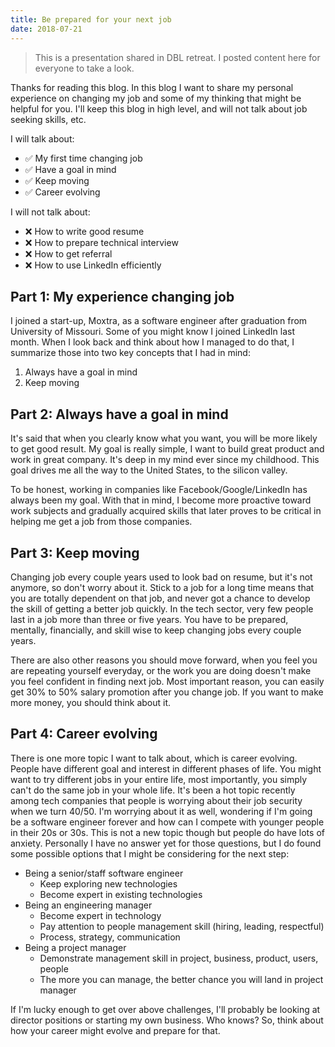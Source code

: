 ```yaml
---
title: Be prepared for your next job
date: 2018-07-21
---
```


> This is a presentation shared in DBL retreat. I posted content here for everyone to take a look.

Thanks for reading this blog. In this blog I want to share my personal experience on changing my job and some of my thinking that might be helpful for you. I'll keep this blog in high level, and will not talk about job seeking skills, etc.

I will talk about:

- ✅ My first time changing job
- ✅ Have a goal in mind
- ✅ Keep moving
- ✅ Career evolving

I will not talk about:

- ❌ How to write good resume
- ❌ How to prepare technical interview
- ❌ How to get referral
- ❌ How to use LinkedIn efficiently

## Part 1: My experience changing job

I joined a start-up, Moxtra, as a software engineer after graduation from University of Missouri. Some of you might know I joined LinkedIn last month. When I look back and think about how I managed to do that, I summarize those into two key concepts that I had in mind:

1. Always have a goal in mind
2. Keep moving

## Part 2: Always have a goal in mind

It's said that when you clearly know what you want, you will be more likely to get good result. My goal is really simple, I want to build great product and work in great company. It's deep in my mind ever since my childhood. This goal drives me all the way to the United States, to the silicon valley.

To be honest, working in companies like Facebook/Google/LinkedIn has always been my goal. With that in mind, I become more proactive toward work subjects and gradually acquired skills that later proves to be critical in helping me get a job from those companies.

## Part 3: Keep moving

Changing job every couple years used to look bad on resume, but it's not anymore, so don't worry about it. Stick to a job for a long time means that you are totally dependent on that job, and never got a chance to develop the skill of getting a better job quickly. In the tech sector, very few people last in a job more than three or five years. You have to be prepared, mentally, financially, and skill wise to keep changing jobs every couple years.

There are also other reasons you should move forward, when you feel you are repeating yourself everyday, or the work you are doing doesn't make you feel confident in finding next job. Most important reason, you can easily get 30% to 50% salary promotion after you change job. If you want to make more money, you should think about it.

## Part 4: Career evolving

There is one more topic I want to talk about, which is career evolving. People have different goal and interest in different phases of life. You might want to try different jobs in your entire life, most importantly, you simply can't do the same job in your whole life. It's been a hot topic recently among tech companies that people is worrying about their job security when we turn 40/50. I'm worrying about it as well, wondering if I'm going be a software engineer forever and how can I compete with younger people in their 20s or 30s. This is not a new topic though but people do have lots of anxiety. Personally I have no answer yet for those questions, but I do found some possible options that I might be considering for the next step:

- Being a senior/staff software engineer
    - Keep exploring new technologies
    - Become expert in existing technologies
- Being an engineering manager
    - Become expert in technology
    - Pay attention to people management skill (hiring, leading, respectful)
    - Process, strategy, communication
- Being a project manager
    - Demonstrate management skill in project, business, product, users, people
    - The more you can manage, the better chance you will land in project manager

If I'm lucky enough to get over above challenges, I'll probably be looking at director positions or starting my own business. Who knows? So, think about how your career might evolve and prepare for that.

<!-- ▶️ [Presentation Slides](/slides/be-prepared-for-your-next-job/) -->